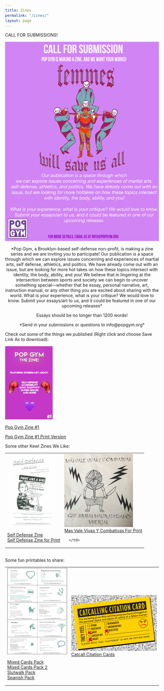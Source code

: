 ```yaml
---
title: Zines
permalink: "/zines/"
layout: page
---
```


CALL FOR SUBMISSIONS!

![Pop Gym Zine Submission](/assets/popgymzinesubmission.jpeg)

<p align="center">
*Pop Gym, a Brooklyn-based self-defense non-profit, is making a zine series and we are inviting you to participate! Our publication is a space through which we can explore issues concerning and experiences of martial arts, self defense, athletics, and politics. We have already come out with an issue, but are looking for more hot takes on how these topics intersect with identity, the body, ability, and you! We believe that in lingering at the intersection between sports and society we can begin to uncover something special—whether that be essay, personal narrative, art, instruction manual, or any other thing you are excited about sharing with the world.
What is your experience, what is your critique? We would love to know. Submit your essays/art to us, and it could be featured in one of our upcoming releases*

<p align="center">
Essays should be no longer than 1200 words!
   
<p align="center">
*Send in your submissions or questions to info@popgym.org*

</p>


Check out some of the things we published (Right click and choose Save Link As to download):

![Pop Gym Zine 1](/assets/zine.png)

[Pop Gym Zine #1](/assets/zinesit.pdf "Pop Gym Zine #1")

[Pop Gym Zine #1 Print Version](/assets/zineprint.pdf "Pop Gym Zine #1 for Print")

<table>
   <tr> Some other Kewl Zines We Like:
      <td>
             <img src="/assets/wsdzine.png" alt="Self Defense, The Zine"><br>
       
<a href="https://ln.sync.com/dl/608a08ff0/wj8zdimj-byf3dk7v-m7umfuk8-kt458kiw">Self Defense Zine</a><br>
<a href="/assets/WSDZine.pdf">Self Defense Zine for Print</a> 
      </td>
      <td>
         <img src="/assets/fanzineaf.JPG" alt="Mas Vale Vivas Y Combativas"><br>
        <a href="/assets/FanzineAF.pdf">Mas Vale Vivas Y Combativas For Print</a>
             
      </td>
   </tr>
</table>
<br>
<table>
   <tr> Some fun printables to share:
      <td>
             <img src="/assets/CardA.png" alt="Cards Against Street Harassment"><br>
       
<a href="/assets/Mix.pdf">Mixed Cards Pack</a> <br>
<a href="/assets/Mix2.pdf">Mixed Cards Pack 2</a> <br>
<a href="/assets/slutwalk.pdf">Slutwalk Pack</a> <br>
<a href="/assets/spanish.pdf">Spanish Pack</a> 
      </td>
      <td>
         <img src="/assets/CCC.png" alt="Catcall Citation Cards"><br>
        <a href="/assets/CCC.pdf">Catcall Citation Cards</a>           
      </td>
   </tr>
</table>
